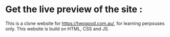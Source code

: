 # Get the live preview of the site : <a href="https://google.com" target="_blank">&#8203;</a>

This is a clone website for https://twogood.com.au/, for learning perpouses only.
This website is build on HTML, CSS and JS.
